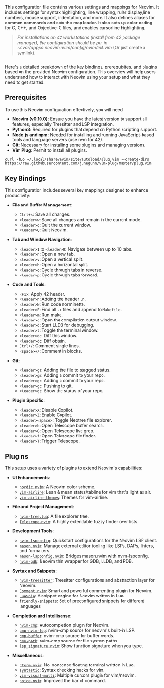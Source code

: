 This configuration file contains various settings and mappings for Neovim. It includes settings for syntax highlighting, line wrapping, ruler display,line numbers, mouse support, indentation, and more. It also defines aliases for common commands and sets the map leader. It also sets up color coding for C, C++, and Objective-C files, and enables cursorline highlighting. 
> *For installations on 42 workstations (install from 42 package manager), the configuration should be put in ~/.var/app/io.neovim.nvim/config/nvim/init.vim* (Or just create a symlink).

![]()

Here's a detailed breakdown of the key bindings, prerequisites, and plugins based on the provided Neovim configuration. This overview will help users understand how to interact with Neovim using your setup and what they need to get started.

## Prerequisites

To use this Neovim configuration effectively, you will need:

- **Neovim (v0.10.0)**: Ensure you have the latest version to support all features, especially Treesitter and LSP integration.
- **Python3**: Required for plugins that depend on Python scripting support.
- **Node.js and npm**: Needed for installing and running JavaScript-based tools and language servers (use nvm for 42).
- **Git**: Necessary for installing some plugins and managing versions.
- **Vim Plug**: Permit to install all plugins.
```shell
curl -fLo ~/.local/share/nvim/site/autoload/plug.vim --create-dirs https://raw.githubusercontent.com/junegunn/vim-plug/master/plug.vim
```

## Key Bindings

This configuration includes several key mappings designed to enhance productivity:

- **File and Buffer Management**:
  - `Ctrl+s`: Save all changes.
  - `<leader>w`: Save all changes and remain in the current mode.
  - `<leader>q`: Quit the current window.
  - `<leader>Q`: Quit Neovim.

- **Tab and Window Navigation**:
  - `<leader>1` to `<leader>0`: Navigate between up to 10 tabs.
  - `<leader>n`: Open a new tab.
  - `<leader>v`: Open a vertical split.
  - `<leader>h`: Open a horizontal split.
  - `<leader>o`: Cycle through tabs in reverse.
  - `<leader>p`: Cycle through tabs forward.

- **Code and Tools**:
  - `<F1>`: Apply 42 header.
  - `<leader>h`: Adding the header `.h`.
  - `<leader>N`: Run code norminette.
  - `<leader>F`: Find all `.c` files and append to `Makefile`.
  - `<leader>m`: Run make.
  - `<leader>c`: Open the compilation output window.
  - `<leader>d`: Start LLDB for debugging.
  - `<leader>t`: Toggle the terminal window.
  - `<leader>dd`: Diff this window.
  - `<leader>do`: Diff obtain.
  - `Ctrl+/`: Comment single lines.
  - `<space>+/`: Comment in blocks.

- **Git**:
  - `<leader>ga`: Adding the file to stagged status.
  - `<leader>gm`: Adding a commit to your repo.
  - `<leader>gc`: Adding a commit to your repo.
  - `<leader>gp`: Pushing to git.
  - `<leader>gs`: Show the status of your repo.

- **Plugin Specific**:
  - `<leader>X`: Disable Copilot.
  - `<leader>Z`: Enable Copilot.
  - `<leader><space>`: Toggle Neotree file explorer.
  - `<leader>b`: Open Telescope buffer search.
  - `<leader>G`: Open Telescope live grep.
  - `<leader>f`: Open Telescope file finder.
  - `<leader>T`: Trigger Telescope.

## Plugins

This setup uses a variety of plugins to extend Neovim's capabilities:

- **UI Enhancements**:
  - [`nordic.nvim`](https://github.com/AlexvZyl/nordic.nvim): A Neovim color scheme.
  - [`vim-airline`](https://github.com/vim-airline/vim-airline): Lean & mean status/tabline for vim that's light as air.
  - [`vim-airline-themes`](https://github.com/vim-airline/vim-airline-themes): Themes for vim-airline.

- **File and Project Management**:
  - [`nvim-tree.lua`](https://github.com/kyazdani42/nvim-tree.lua): A file explorer tree.
  - [`Telescope.nvim`](https://github.com/nvim-telescope/telescope.nvim): A highly extendable fuzzy finder over lists.

- **Development Tools**:
  - [`nvim-lspconfig`](https://github.com/neovim/nvim-lspconfig): Quickstart configurations for the Neovim LSP client.
  - [`mason.nvim`](https://github.com/williamboman/mason.nvim): Manage external editor tooling like LSPs, DAPs, linters, and formatters.
  - [`mason-lspconfig.nvim`](https://github.com/williamboman/mason-lspconfig.nvim): Bridges mason.nvim with nvim-lspconfig.
  - [`nvim-gdb`](https://github.com/sakhnik/nvim-gdb): Neovim thin wrapper for GDB, LLDB, and PDB.

- **Syntax and Snippets**:
  - [`nvim-treesitter`](https://github.com/nvim-treesitter/nvim-treesitter): Treesitter configurations and abstraction layer for Neovim.
  - [`Comment.nvim`](https://github.com/numToStr/Comment.nvim): Smart and powerful commenting plugin for Neovim.
  - [`LuaSnip`](https://github.com/L3MON4D3/LuaSnip): A snippet engine for Neovim written in Lua.
  - [`friendly-snippets`](https://github.com/rafamadriz/friendly-snippets): Set of preconfigured snippets for different languages.

- **Completion and Intellisense**:
  - [`nvim-cmp`](https://github.com/hrsh7th/nvim-cmp): Autocompletion plugin for Neovim.
  - [`cmp-nvim-lsp`](https://github.com/hrsh7th/cmp-nvim-lsp): nvim-cmp source for neovim's built-in LSP.
  - [`cmp-buffer`](https://github.com/hrsh7th/cmp-buffer): nvim-cmp source for buffer words.
  - [`cmp-path`](https://github.com/hrsh7th/cmp-path): nvim-cmp source for file system paths.
  - [`lsp_signature.nvim`](https://github.com/ray-x/lsp_signature.nvim): Show function signature when you type.

- **Miscellaneous**:
  - [`FTerm.nvim`](https://github.com/numToStr/FTerm.nvim): No-nonsense floating terminal written in Lua.
  - [`syntastic`](https://github.com/scrooloose/syntastic): Syntax checking hacks for vim.
  - [`vim-visual-multi`](https://github.com/mg979/vim-visual-multi): Multiple cursors plugin for vim/neovim.
  - [`noice.nvim`](https://github.com/folke/noice.nvim): Improved the bar of command.
